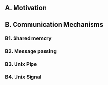 ## A. Motivation
## B. Communication Mechanisms

### B1. Shared memory

### B2. Message passing

### B3. Unix Pipe

### B4. Unix Signal
